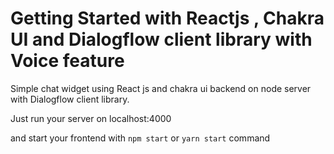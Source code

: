# Getting Started with Reactjs , Chakra UI and Dialogflow client library with Voice feature
Simple chat widget using React js and chakra ui backend on node server with Dialogflow client library.

Just run your server on localhost:4000

and start your frontend with `npm start` or `yarn start` command